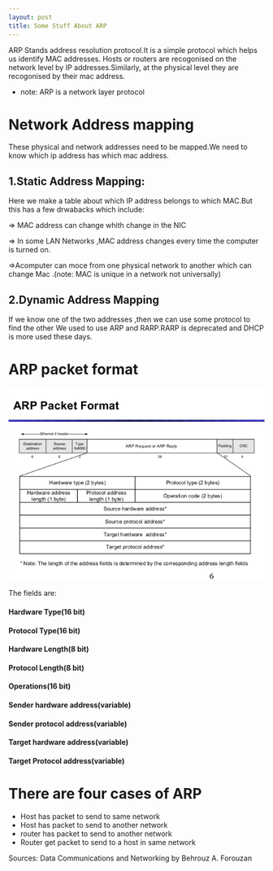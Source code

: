 ```yaml
---
layout: post
title: Some Stuff About ARP 
---
```

ARP Stands address resolution protocol.It is a simple protocol which helps us identify MAC addresses.
Hosts or routers are recogonised on the network level by IP addresses.Similarly, at the physical level they are recogonised by their mac address.
* note: ARP is a network layer protocol 

# Network Address mapping
These physical and network addresses need to be mapped.We need to know which ip address has which mac address.

## 1.Static Address Mapping:
Here we make a table about which IP address belongs to which MAC.But this has a few drwabacks which include:

=> MAC address can change whith change in the NIC

=> In some LAN Networks ,MAC address changes every time the computer is turned on.

=>Acomputer can moce from one physical network to another which can change Mac .(note: MAC is unique in a network not universally)

## 2.Dynamic Address Mapping
If we know one of the two addresses ,then we can use some protocol to find the other
We used to use ARP and RARP.RARP is deprecated and DHCP is more used these days.

# ARP packet format
![image_tpm](https://raw.githubusercontent.com/techathena/techathena.github.io/master/images/arp.jpg)

The fields are:
#### Hardware Type(16 bit)
#### Protocol Type(16 bit)
#### Hardware Length(8 bit)
#### Protocol Length(8 bit)
#### Operations(16 bit)
#### Sender hardware address(variable)
#### Sender protocol address(variable)
#### Target hardware address(variable)
#### Target Protocol address(variable)

# There are four cases of ARP 
 * Host has packet to send to same network
* Host has packet to send to another network
* router has packet to send to another network
* Router get packet to send to a host in same network


Sources: Data Communications and Networking by Behrouz A. Forouzan
